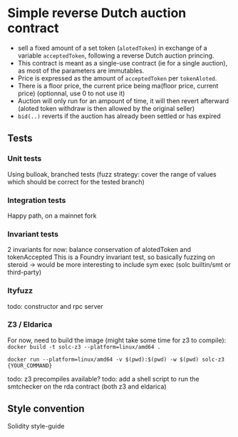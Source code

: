 # Simple reverse Dutch auction contract

- sell a fixed amount of a set token (`alotedToken`) in exchange of a variable `acceptedToken`, following a reverse Dutch auction princing.
- This contract is meant as a single-use contract (ie for a single auction), as most of the parameters are immutables.
- Price is expressed as the amount of `acceptedToken` per `tokenAloted`.
- There is a floor price, the current price being ma(floor price, current price) (optionnal, use 0 to not use it)
- Auction will only run for an ampount of time, it will then revert afterward (aloted token withdraw is then allowed by the original seller)
- `bid(..)` reverts if the auction has already been settled or has expired

## Tests
### Unit tests
Using bulloak, branched tests (fuzz strategy: cover the range of values which should be correct for the tested branch)

### Integration tests
Happy path, on a mainnet fork

### Invariant tests
2 invariants for now: balance conservation of alotedToken and tokenAccepted
This is a Foundry invariant test, so basically fuzzing on steroid -> would be more interesting to include sym exec (solc builtin/smt or third-party)

### Ityfuzz
todo: constructor and rpc server

### Z3 / Eldarica
For now, need to build the image (might take some time for z3 to compile):
`docker build -t solc-z3 --platform=linux/amd64 .`

`docker run --platform=linux/amd64 -v $(pwd):$(pwd) -w $(pwd) solc-z3 {YOUR_COMMAND}`

todo: z3 precompiles available?
todo: add a shell script to run the smtchecker on the rda contract (both z3 and eldarica)

## Style convention
Solidity style-guide